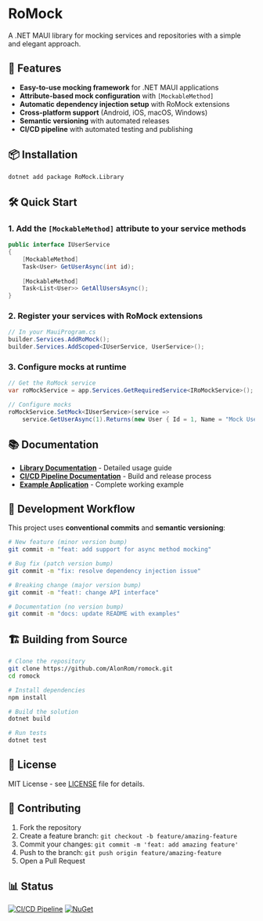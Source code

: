 # RoMock

A .NET MAUI library for mocking services and repositories with a simple and elegant approach.

## 🚀 Features

- **Easy-to-use mocking framework** for .NET MAUI applications
- **Attribute-based mock configuration** with `[MockableMethod]`
- **Automatic dependency injection setup** with RoMock extensions
- **Cross-platform support** (Android, iOS, macOS, Windows)
- **Semantic versioning** with automated releases
- **CI/CD pipeline** with automated testing and publishing

## 📦 Installation

```bash
dotnet add package RoMock.Library
```

## 🛠️ Quick Start

### 1. Add the `[MockableMethod]` attribute to your service methods

```csharp
public interface IUserService
{
    [MockableMethod]
    Task<User> GetUserAsync(int id);
    
    [MockableMethod]
    Task<List<User>> GetAllUsersAsync();
}
```

### 2. Register your services with RoMock extensions

```csharp
// In your MauiProgram.cs
builder.Services.AddRoMock();
builder.Services.AddScoped<IUserService, UserService>();
```

### 3. Configure mocks at runtime

```csharp
// Get the RoMock service
var roMockService = app.Services.GetRequiredService<IRoMockService>();

// Configure mocks
roMockService.SetMock<IUserService>(service => 
    service.GetUserAsync(1).Returns(new User { Id = 1, Name = "Mock User" }));
```

## 📚 Documentation

- **[Library Documentation](src/RoMock.Library/README.md)** - Detailed usage guide
- **[CI/CD Pipeline Documentation](PIPELINE_DOCUMENTATION.md)** - Build and release process
- **[Example Application](example/RoMock.Example.App/)** - Complete working example

## 🔄 Development Workflow

This project uses **conventional commits** and **semantic versioning**:

```bash
# New feature (minor version bump)
git commit -m "feat: add support for async method mocking"

# Bug fix (patch version bump)  
git commit -m "fix: resolve dependency injection issue"

# Breaking change (major version bump)
git commit -m "feat!: change API interface"

# Documentation (no version bump)
git commit -m "docs: update README with examples"
```

## 🏗️ Building from Source

```bash
# Clone the repository
git clone https://github.com/AlonRom/romock.git
cd romock

# Install dependencies
npm install

# Build the solution
dotnet build

# Run tests
dotnet test
```

## 📄 License

MIT License - see [LICENSE](LICENSE) file for details.

## 🤝 Contributing

1. Fork the repository
2. Create a feature branch: `git checkout -b feature/amazing-feature`
3. Commit your changes: `git commit -m 'feat: add amazing feature'`
4. Push to the branch: `git push origin feature/amazing-feature`
5. Open a Pull Request

## 📊 Status

[![CI/CD Pipeline](https://github.com/AlonRom/romock/workflows/CI/CD%20Pipeline/badge.svg)](https://github.com/AlonRom/romock/actions)
[![NuGet](https://img.shields.io/nuget/v/RoMock.Library.svg)](https://www.nuget.org/packages/RoMock.Library/)
